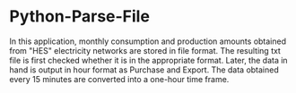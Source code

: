 # Python-Parse-File
  In this application, monthly consumption and production amounts obtained from "HES" electricity networks are stored in file format. The resulting txt file is first checked whether it is in the appropriate format. Later, the data in hand is output in hour format as Purchase and Export. The data obtained every 15 minutes are converted into a one-hour time frame.
